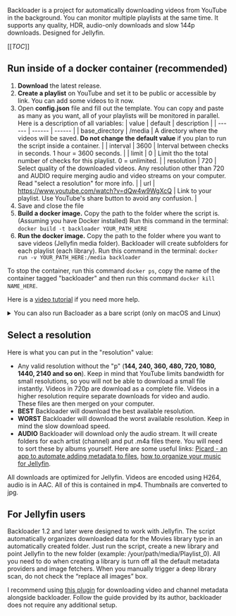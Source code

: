 
Backloader is a project for automatically downloading videos from YouTube in the background. You can monitor multiple playlists at the same time. It supports any quality, HDR, audio-only downloads and slow 144p downloads. Designed for Jellyfin.

[[_TOC_]]

## Run inside of a docker container (recommended)

1. **Download** the latest release. 
2. **Create a playlist** on YouTube and set it to be public or accessible by link. You can add some videos to it now.
3. Open **config.json** file and fill out the template. You can copy and paste as many as you want, all of your playlists will be monitored in parallel. Here is a description of all variables:
    | value | default | description |
    | ------ | ------ | ------ |
    | base_directory | /media | A directory where the videos will be saved. **Do not change the default value** if you plan to run the script inside a container. |
    | interval | 3600 | Interval between checks in seconds. 1 hour = 3600 seconds. |
    | limit | 0 | Limit tho the total number of checks for this playlist. 0 = unlimited. |
    | resolution | 720 | Select quality of the downloaded videos. Any resolution other than 720 and AUDIO require merging audio and video streams on your computer. Read "select a resolution" for more info. |
    | url | https://www.youtube.com/watch?v=dQw4w9WgXcQ | Link to your playlist. Use YouTube's share button to avoid any confusion. |
4. Save and close the file
5. **Build a docker image.** Copy the path to the folder where the script is. (Assuming you have Docker installed) Run this command in the terminal: `docker build -t backloader YOUR_PATH_HERE` 
6. **Run the docker image.** Copy the path to the folder where you want to save videos (Jellyfin media folder). Backloader will create subfolders for each playlist (each library). Run this command in the terminal: `docker run -v YOUR_PATH_HERE:/media backloader`

To stop the container, run this command `docker ps`, copy the name of the container tagged "backloader" and then run this command `docker kill NAME_HERE`.

Here is a [video tutorial](https://youtu.be/dHGdwpchwL8) if you need more help.




<details><summary>You can also run Bacloader as a bare script (only on macOS and Linux)</summary>

1. **Download** the script. 
2. Install or **update python**. Follow the guide on [python.org](http://python.org).
3. **Install dependencies** `pip install yt_dlp pillow`.
4. **Create a playlist** on YouTube and set it to be public or accessible by link. You can add some videos to it now.
5. Open the script in any editor and **configure the values** on the last few lines. You need to set a path to the **folder** where the videos will be saved (`workingDirectory= "/Volumes/HDD/Jellyfin/media"`). Backloader will automatically create a new folder for every playlist. Set a link to the **playlist** that you want to monitor (`playlistUrl= "Your link"`). You might want to change the **resolution** in which the videos will be downloaded (`resolution= "1080"`) and set the script to **run forever** (`limit= 0`). Everything else will work fine with the default values (by default, the playlist is checked for new videos every 30 minutes). 
6. **Run** the script `python path/to/backloader.py`.

For example, here is my personal configuration:
```
    createFlow(workingDirectory= "/Volumes/HDD/Jellyfin media", interval= 1800, limit= 0, resolution= "1080", playlistUrl= "https://youtube.com/playlist?list=PL-redacted") # Main video playlist
    createFlow(workingDirectory= "/Volumes/HDD/Jellyfin media", interval= 3600, limit= 0, resolution= "720", playlistUrl= "https://youtube.com/playlist?list=PL-redacted") # Secondary video playlist
    createFlow(workingDirectory= "/Volumes/HDD/Jellyfin media", interval= 3600, limit= 0, resolution= "AUDIO", playlistUrl= "https://youtube.com/playlist?list=PL-redacted") # Music
```

Backloader runs flows as separate processes in parallel, so you can create as many as you want.
</details>

## Select a resolution

Here is what you can put in the "resolution" value:
- Any valid resolution without the "p" (**144, 240, 360, 480, 720, 1080, 1440, 2140 and so on**). Keep in mind that YouTube limits bandwidth for small resolutions, so you will not be able to download a small file instantly. Videos in 720p are download as a complete file. Videos in a higher resolution require separate downloads for video and audio. These files are then merged on your computer.
- **BEST** Backloader will download the best available resolution.
- **WORST** Backloader will download the worst available resolution. Keep in mind the slow download speed.
- **AUDIO** Backloader will download only the audio stream. It will create folders for each artist (channel) and put .m4a files there. You will need to sort these by albums yourself. Here are some useful links: [Picard - an app to automate adding metadata to files](https://picard.musicbrainz.org), [how to organize your music for Jellyfin](https://jellyfin.org/docs/general/server/media/music.html).

All downloads are optimized for Jellyfin. Videos are encoded using H264, audio is in AAC. All of this is contained in mp4. Thumbnails are converted to jpg.




## For Jellyfin users


Backloader 1.2 and later were designed to work with Jellyfin. 
The script automatically organizes downloaded data for the Movies library type in an automatically created folder. 
Just run the script, create a new library and point Jellyfin to the new folder (example: /your/path/media/Playlist_0). All you need to do when creating a library is turn off all the default metadata providers and image fetchers. When you manually trigger a deep library scan, do not check the “replace all images” box.

I recommend using [this plugin](https://github.com/ankenyr/jellyfin-youtube-metadata-plugin) for downloading video and channel metadata alongside backloader. Follow the guide provided by its author, backloader does not require any additional setup.




